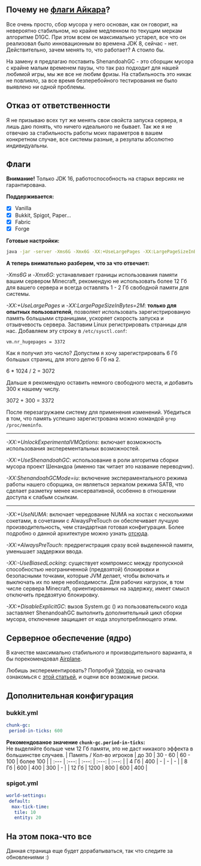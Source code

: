 ## Почему не [флаги Айкара](https://aikar.co/2018/07/02/tuning-the-jvm-g1gc-garbage-collector-flags-for-minecraft/)?
Все очень просто, сбор мусора у него основан, как он говорит, на невероятно стабильном, но крайне медленном по текущим меркам алгоритме D1GC. При этом всем он максимально устарел, все что он реализовал было инновационным во времена JDK 8, сейчас - нет. Действительно, зачем менять то, что работает? А стоило бы.

На замену я предлагаю поставить ShenandoahGC - это сборщик мусора с крайне малым временем паузы, что так раз подходит для нашей любимой игры, мы же все не любим фризы. На стабильность это никак не повлияло, за все время безперебойного тестирования не было выявлено ни одной проблемы.
## Отказ от ответственности
Я не призываю всех тут же менять свои свойста запуска сервера, я лишь даю понять, что ничего идеального не бывает. Так же я не отвечаю за стабильность работы моих параметров в вашем конкретном случае, все системы разные, а резулаты абсолютно индивидуальны.
## Флаги
**Внимание!** Только JDK 16, работоспособность на старых версиях не гарантирована.

**Поддерживается:**
- [x] Vanilla
- [x] Bukkit, Spigot, Paper...
- [x] Fabric
- [x] Forge

**Готовые настройки:**
```bash
java -jar -server -Xms6G -Xmx6G -XX:+UseLargePages -XX:LargePageSizeInBytes=2M -XX:+UnlockExperimentalVMOptions -XX:+UseShenandoahGC -XX:ShenandoahGCMode=iu -XX:+UseNUMA -XX:+AlwaysPreTouch -XX:-UseBiasedLocking -XX:+DisableExplicitGC -Dfile.encoding=UTF-8 launcher-airplane.jar --nogui
```
**А теперь внимательно разберем, что за что отвечает:**

*-Xms6G* и *-Xmx6G*: устанавливает границы использования памяти вашим сервером Minecraft, рекомендую не использовать более 12 Гб для вашего сервера и всегда оставлять 1 - 2 Гб свободной памяти для системы.

*-XX:+UseLargePages* и *-XX:LargePageSizeInBytes=2M*: **только для опытных пользователей**, позволяет использовать зарегистрированую память большыми страницами, ускоряет скорость запуска и отзывчевость сервера. Заставим Linux регистрировать страницы для нас. Добавляем эту строку в `/etc/sysctl.conf`:
```bash
vm.nr_hugepages = 3372
```
Как я получил это число? Допустим я хочу зарегистрировать 6 Гб большых страниц, для этого делю 6 Гб на 2.

6 * 1024 / 2 = 3072

Дальше я рекомендую оставить немного свободного места, и добавить 300 к нашему числу.

3072 + 300 = 3372

После перезагружаем систему для применения изменений. Убедиться в том, что память успешно зарегистрована можно командой `grep /proc/meminfo`.

---
*-XX:+UnlockExperimentalVMOptions*: включает возможность использования эксперементальных возможностей.

*-XX:+UseShenandoahGC*: использование в роли алгоритма сборки мусора проект Шенандоа (именно так читает это название переводчик).

*-XX:ShenandoahGCMode=iu*: включение экспераментального режима работы нашего сборщика, он являеться зеркалом режима SATB, что сделает разметку менее консервативной, особенно в отношении доступа к слабым ссылкам.

---
*-XX:+UseNUMA*: включает чередование NUMA на хостах с несколькими сокетами, в сочетании с AlwaysPreTouch он обеспечивает лучшую производительность, чем стандартная готовая конфигурация. Более подробно о данной архитектуре можно узнать [отсюда](https://en.wikipedia.org/wiki/Non-uniform_memory_access).

*-XX:+AlwaysPreTouch*: предрегистрация сразу всей выделенной памяти, уменьшает заддержки ввода.

*-XX:-UseBiasedLocking*: существует компромисс между пропускной способностью неограниченной (предвзятой) блокировки и безопасными точками, которые JVM делает, чтобы включать и выключать их по мере необходимости. Для рабочих нагрузок, в том числе сервера Minecraft, ориентированных на задержку, имеет смысл отключить предвзятую блокировку.

*-XX:+DisableExplicitGC*: вызов System.gc () из пользовательского кода заставляет ShenandoahGC выполнить дополнительный цикл сборки мусора, отключение защищает от кода злоупотребляющего этим.
## Серверное обеспечение (ядро)
В качестве максимально стабильного и производительного варианта, я бы порекомендовал [Airplane](https://github.com/TECHNOVE/Airplane).

Любишь эксперементировать? Попробуй [Yatopia](https://github.com/YatopiaMC/Yatopia), но сначала ознакомься с [этой статьей](https://github.com/KennyTV/Yaptapia), и оцени все возможные риски.
## Дополнительная конфигурация
### bukkit.yml
```yml
chunk-gc:
 period-in-ticks: 600
```
**Рекомендованое значение `chunk-gc.period-in-ticks`:**  
Не выделяйте больше чем 12 Гб памяти, это не даст никакого эффекта в большинстве случаев.
| Память / Кол-во игроков | до 30 | 30 - 60 | 60 - 100 | более 100 |
| :--- | :---: | :---: | :---: | :---: |
| 4 Гб | 400 | - | - | - |
| 8 Гб | 600 | 400 | 300 | - |
| 12 Гб | 1200 | 800 | 600 | 400 |
### spigot.yml
```yml
world-settings:
 default:
  max-tick-time:
   tile: 10
   entity: 20
```
## На этом пока-что все
Данная страница еще будет дорабатываться, так что следите за обновлениями :)
